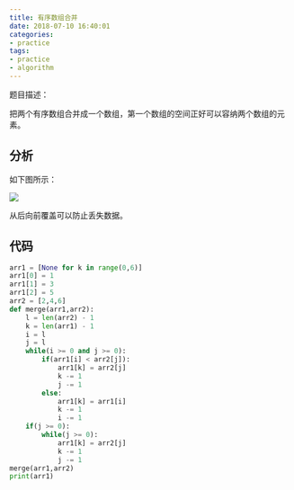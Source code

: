 ```yaml
---
title: 有序数组合并
date: 2018-07-10 16:40:01
categories:
- practice
tags:
- practice
- algorithm
---
```

题目描述：

把两个有序数组合并成一个数组，第一个数组的空间正好可以容纳两个数组的元素。

<!-- more -->

## 分析

如下图所示：

![](/images/practice/9_0.png)

从后向前覆盖可以防止丢失数据。

## 代码

```python
arr1 = [None for k in range(0,6)]
arr1[0] = 1
arr1[1] = 3
arr1[2] = 5
arr2 = [2,4,6]
def merge(arr1,arr2):
    l = len(arr2) - 1
    k = len(arr1) - 1
    i = l
    j = l
    while(i >= 0 and j >= 0):
        if(arr1[i] < arr2[j]):
            arr1[k] = arr2[j]
            k -= 1
            j -= 1
        else:
            arr1[k] = arr1[i]
            k -= 1
            i -= 1
    if(j >= 0):
        while(j >= 0):
            arr1[k] = arr2[j]
            k -= 1
            j -= 1
merge(arr1,arr2)
print(arr1)
```



